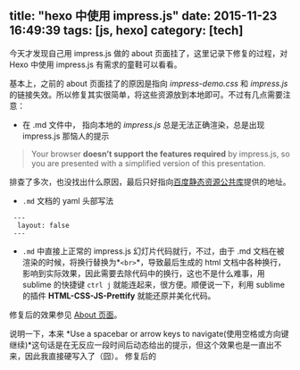 title: "hexo 中使用 impress.js"
date: 2015-11-23 16:49:39
tags: [js, hexo]
category: [tech]
---

今天才发现自己用 impress.js 做的 about 页面挂了，这里记录下修复的过程，对 Hexo 中使用 impress.js 有需求的童鞋可以看看。<!--more-->

基本上，之前的 about 页面挂了的原因是指向 *impress-demo.css* 和 *impress.js* 的链接失效。所以修复其实很简单，将这些资源放到本地即可。不过有几点需要注意：

- 在 .md 文件中， 指向本地的 *impress.js* 总是无法正确渲染，总是出现 impress.js 那恼人的提示
> Your browser <b>doesn’t support the features required</b> by impress.js, so you are presented with a simplified version of this presentation.

排查了多次，也没找出什么原因，最后只好指向[百度静态资源公共库](http://cdn.code.baidu.com/)提供的地址。

- `.md` 文档的 yaml 头部写法
```
 ---
  layout: false
 ---
```
- `.md` 中直接上正常的 impress.js 幻灯片代码就行，不过，由于 .md 文档在被渲染的时候，将换行替换为*`<br>`*，导致最后生成的 html 文档中各种换行，影响到实际效果，因此需要去除代码中的换行，这也不是什么难事，用 sublime 的快捷键 `ctrl j` 就能连起来，很方便。顺便说一下，利用 sublime 的插件 **HTML-CSS-JS-Prettify** 就能还原并美化代码。

修复后的效果参见 [About 页面](http://www.lancezhange.com/about/#/welcome)。

说明一下，本来 *Use a spacebar or arrow keys to navigate(使用空格或方向键继续)*这句话是在无反应一段时间后动态给出的提示，但这个效果也是一直出不来，因此我直接硬写入了（囧）。
修复后的


